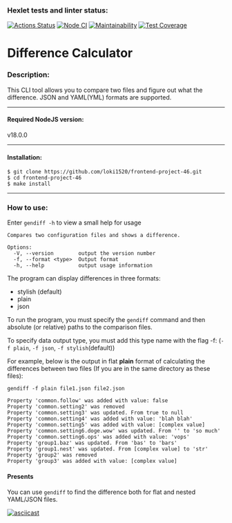 ### Hexlet tests and linter status:
[![Actions Status](https://github.com/loki1520/frontend-project-46/workflows/hexlet-check/badge.svg)](https://github.com/loki1520/frontend-project-46/actions)
[![Node CI](https://github.com/loki1520/frontend-project-46/actions/workflows/nodejs.yml/badge.svg?branch=main)](https://github.com/loki1520/frontend-project-46/actions/workflows/nodejs.yml)
[![Maintainability](https://api.codeclimate.com/v1/badges/68738663e1d4805a9776/maintainability)](https://codeclimate.com/github/loki1520/frontend-project-46/maintainability)
[![Test Coverage](https://api.codeclimate.com/v1/badges/68738663e1d4805a9776/test_coverage)](https://codeclimate.com/github/loki1520/frontend-project-46/test_coverage)


# Difference Calculator
### Description:
This CLI tool allows you to compare two files and figure out what the difference.
JSON and YAML(YML) formats are supported.

---
#### Required NodeJS version:

v18.0.0

---
#### Installation:

```
$ git clone https://github.com/loki1520/frontend-project-46.git
$ cd frontend-project-46
$ make install
```
---
### How to use:
Enter ```gendiff -h``` to view a small help for usage

```Usage: gendiff [options] <filepath1> <filepath2>
Compares two configuration files and shows a difference.

Options:
  -V, --version        output the version number
  -f, --format <type>  Output format
  -h, --help           output usage information
```

The program can display differences in three formats:
* stylish (default)
* plain
* json


To run the program, you must specify the ```gendiff``` command and then absolute (or relative) paths to the comparison files.

To specify data output type, you must add this type name with the flag -f: (```-f plain```, ```-f json```, ```-f stylish```(default))

For example, below is the output in flat **plain** format of calculating the differences between two files 
(If you are in the same directory as these files):

```
gendiff -f plain file1.json file2.json

Property 'common.follow' was added with value: false
Property 'common.setting2' was removed
Property 'common.setting3' was updated. From true to null
Property 'common.setting4' was added with value: 'blah blah'
Property 'common.setting5' was added with value: [complex value]
Property 'common.setting6.doge.wow' was updated. From '' to 'so much'
Property 'common.setting6.ops' was added with value: 'vops'
Property 'group1.baz' was updated. From 'bas' to 'bars'
Property 'group1.nest' was updated. From [complex value] to 'str'
Property 'group2' was removed
Property 'group3' was added with value: [complex value]
```
#### Presents
You can use ```gendiff``` to find the difference both for flat and nested YAML/JSON files.

[![asciicast](https://asciinema.org/a/5Hli01rQz6mSYx3FZ9qBQm6J3.svg)](https://asciinema.org/a/5Hli01rQz6mSYx3FZ9qBQm6J3)